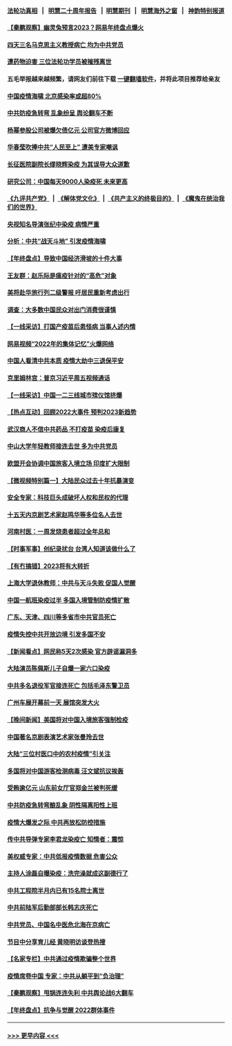 #### [法轮功真相](https://github.com/gfw-breaker/truth/blob/master/README.md?t=0) &nbsp;&nbsp;|&nbsp;&nbsp; [明慧二十周年报告](https://github.com/gfw-breaker/mh-reports/blob/master/README.md?t=0) &nbsp;&nbsp;|&nbsp;&nbsp;[明慧期刊](https://github.com/gfw-breaker/mh-qikan) &nbsp;&nbsp;|&nbsp;&nbsp; [明慧海外之窗](https://github.com/gfw-breaker/mh-news/blob/master/README.md?t=0) &nbsp;&nbsp;|&nbsp;&nbsp; [神韵特别报道](https://github.com/gfw-breaker/mh-news/blob/master/shenyun.md?t=0)
#### [【秦鹏观察】幽灵兔预言2023？网易年终盘点爆火](../pages/nsc413/n13894708.md?t=12300943) 
#### [四天三名马克思主义教授病亡 均为中共党员](../pages/nsc413/n13894656.md?t=12300943) 
#### [遭药物迫害 三位法轮功学员被摧残离世](../pages/nsc413/n13893822.md?t=12300943) 
#### 五毛举报越来越频繁，请网友们前往下载 [一键翻墙软件](https://github.com/gfw-breaker/ssr-accounts)，并将此项目推荐给亲友
#### [中国疫情海啸 北京感染率或超80%](../pages/nsc413/n13894673.md?t=12300943) 
#### [中共防疫急转弯 乱象纷呈 舆论翻车不断](../pages/nsc413/n13894280.md?t=12300943) 
#### [杨幂参股公司被爆欠债亿元 公司官方微博回应](../pages/nsc413/n13894649.md?t=12300943) 
#### [华春莹吹捧中共“人民至上” 遭美专家嘲讽](../pages/nsc413/n13894578.md?t=12300943) 
#### [长征医院副院长缪晓辉染疫 为其误导大众道歉](../pages/nsc413/n13894605.md?t=12300943) 
#### [研究公司：中国每天9000人染疫死 未来更高](../pages/nsc413/n13894550.md?t=12300943) 
#### [《九评共产党》](https://github.com/begood0513/9ping.md/blob/master/README.md) &nbsp;|&nbsp; [《解体党文化》](../../../../jtdwh.md/blob/master/README.md)  &nbsp;|&nbsp; [《共产主义的终极目的》](../../../../gczydzjmd.md/blob/master/README.md) &nbsp;|&nbsp; [《魔鬼在统治我们的世界》](../../../../mgztzwmdsj.md/blob/master/README.md) 
#### [央视知名导演张纪中染疫 病情严重](../pages/nsc413/n13894559.md?t=12300943) 
#### [分析：中共“战天斗地” 引发疫情海啸](../pages/nsc413/n13893833.md?t=12300943) 
#### [【年终盘点】导致中国经济滑坡的十件大事](../pages/nsc413/n13893109.md?t=12300943) 
#### [王友群：赵乐际是瘟疫针对的“高危”对象](../pages/nsc413/n13893869.md?t=12300943) 
#### [美将赴华旅行列二级警报 吁居民重新考虑出行](../pages/nsc413/n13894518.md?t=12300943) 
#### [调查：大多数中国民众对出门消费很谨慎](../pages/nsc413/n13894551.md?t=12300943) 
#### [【一线采访】打国产疫苗后患怪病 当事人述内情](../pages/nsc413/n13894302.md?t=12300943) 
#### [网易视频“2022年的集体记忆”火爆网络](../pages/nsc413/n13894498.md?t=12300943) 
#### [中国人看清中共本质 疫情大劫中三退保平安](../pages/nsc413/n13891650.md?t=12300943) 
#### [克里姆林宫：普京习近平周五视频通话](../pages/nsc413/n13894511.md?t=12300943) 
#### [【一线采访】中国一二三线城市殡仪馆挤爆](../pages/nsc413/n13894487.md?t=12300943) 
#### [【热点互动】回顾2022大事件 预判2023新趋势](../pages/nsc413/n13894463.md?t=12300943) 
#### [武汉商人不信中共药品 不打疫苗 染疫后康复](../pages/nsc413/n13894479.md?t=12300943) 
#### [中山大学年轻教师接连去世 多为中共党员](../pages/nsc413/n13894464.md?t=12300943) 
#### [欧盟开会协调中国旅客入境立场 印度扩大限制](../pages/nsc413/n13894366.md?t=12300943) 
#### [【微视频特别篇一】大陆民众过去十年抗暴演变](../pages/nsc413/n13894461.md?t=12300943) 
#### [安全专家：科技巨头成破坏人权和民权的代理](../pages/nsc413/n13894408.md?t=12300943) 
#### [十五天内京剧艺术家赵鸣华等多位名人去世](../pages/nsc413/n13894308.md?t=12300943) 
#### [河南村医：一周发烧患者超过全年总和](../pages/nsc413/n13894367.md?t=12300943) 
#### [【时事军事】创纪录扰台 台湾人知道该做什么了](../pages/nsc413/n13893856.md?t=12300943) 
#### [【有冇搞错】2023将有大转折](../pages/nsc413/n13893849.md?t=12300943) 
#### [上海大学退休教师：中共与天斗失败 促国人觉醒](../pages/nsc413/n13894148.md?t=12300943) 
#### [中国一航班染疫过半 多国入境管制防疫情扩散](../pages/nsc413/n13894323.md?t=12300943) 
#### [广东、天津、四川等多省市中共官员死亡](../pages/nsc413/n13894289.md?t=12300943) 
#### [疫情失控中共开放边境 引发多国不安](../pages/nsc413/n13894300.md?t=12300943) 
#### [【新闻看点】网民称5天2次感染 官方辟谣漏洞多](../pages/nsc413/n13893923.md?t=12300943) 
#### [大陆演员陈佩斯儿子自爆一家六口染疫](../pages/nsc413/n13894271.md?t=12300943) 
#### [中共多名退役军官接连死亡 包括毛泽东警卫员](../pages/nsc413/n13893987.md?t=12300943) 
#### [广州车展开幕前一天 展馆突发大火](../pages/nsc413/n13894270.md?t=12300943) 
#### [【晚间新闻】美国将对中国入境旅客强制检疫](../pages/nsc413/n13894276.md?t=12300943) 
#### [中国著名京剧表演艺术家张曼玲去世](../pages/nsc413/n13894221.md?t=12300943) 
#### [大陆“三位村医口中的农村疫情”引关注](../pages/nsc413/n13894170.md?t=12300943) 
#### [多国将对中国游客检测病毒 汪文斌抗议挨轰](../pages/nsc413/n13893858.md?t=12300943) 
#### [受贿逾亿元 山东前女厅官郑金兰被判死缓](../pages/nsc413/n13894211.md?t=12300943) 
#### [中共防疫急转弯酿乱象 阴性隔离阳性上班](../pages/nsc413/n13894113.md?t=12300943) 
#### [疫情大爆发之际 中共再放松防控措施](../pages/nsc413/n13894091.md?t=12300943) 
#### [传中共导弹专家李君龙染疫亡 知情者：震惊](../pages/nsc413/n13893955.md?t=12300943) 
#### [美权威专家：中共低报疫情数据 危害公众](../pages/nsc413/n13893851.md?t=12300943) 
#### [主持人涂磊自曝染疫：洗完澡就成这副德行了](../pages/nsc413/n13893874.md?t=12300943) 
#### [中共工程院半月内已有15名院士离世](../pages/nsc413/n13893971.md?t=12300943) 
#### [中共前陆军后勤部部长韩志庆死亡](../pages/nsc413/n13893962.md?t=12300943) 
#### [中共党员、中国名中医危北海在京病亡](../pages/nsc413/n13893953.md?t=12300943) 
#### [节目中分享育儿经 黄晓明访谈登热搜](../pages/nsc413/n13893940.md?t=12300943) 
#### [【名家专栏】中共通过疫情欺骗整个世界](../pages/nsc413/n13893664.md?t=12300943) 
#### [疫情席卷中国 专家：中共从躺平到“负治理”](../pages/nsc413/n13893746.md?t=12300943) 
#### [【秦鹏观察】甩锅连连失利 中共舆论战6大翻车](../pages/nsc413/n13893882.md?t=12300943) 
#### [【年终盘点】抗争与觉醒 2022群体事件](../pages/nsc413/n13888314.md?t=12300943) 

----
#### [ >>> 更早内容 <<< ](../indexes/nsc413-earlier.md)
